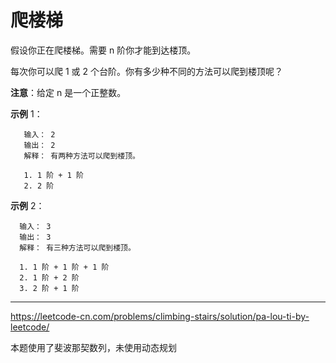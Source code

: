 # 爬楼梯

假设你正在爬楼梯。需要 n 阶你才能到达楼顶。

每次你可以爬 1 或 2 个台阶。你有多少种不同的方法可以爬到楼顶呢？

**注意**：给定 n 是一个正整数。

**示例** 1：

```
   输入： 2
   输出： 2
   解释： 有两种方法可以爬到楼顶。
   
   1. 1 阶 + 1 阶
   2. 2 阶
```

   **示例** 2：

 ```
   输入： 3
   输出： 3
   解释： 有三种方法可以爬到楼顶。
   
   1. 1 阶 + 1 阶 + 1 阶
   2. 1 阶 + 2 阶
   3. 2 阶 + 1 阶
 ```

---

https://leetcode-cn.com/problems/climbing-stairs/solution/pa-lou-ti-by-leetcode/

本题使用了斐波那契数列，未使用动态规划